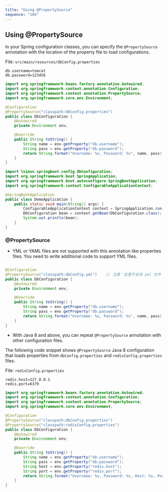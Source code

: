```yaml
---
title: "Using @PropertySource"
sequence: "104"
---
```


## Using @PropertySource

In your Spring configuration classes, you can specify the `@PropertySource` annotation
with the location of the property file to load configurations.

File: `src/main/resources/dbConfig.properties`

```text
db.username=tomcat
db.password=123456
```

```java
import org.springframework.beans.factory.annotation.Autowired;
import org.springframework.context.annotation.Configuration;
import org.springframework.context.annotation.PropertySource;
import org.springframework.core.env.Environment;

@Configuration
@PropertySource("classpath:dbConfig.properties")
public class DbConfiguration {
    @Autowired
    private Environment env;

    @Override
    public String toString() {
        String name = env.getProperty("db.username");
        String pass = env.getProperty("db.password");
        return String.format("Username: %s, Password: %s", name, pass);
    }
}
```

```java
import lsieun.springboot.config.DbConfiguration;
import org.springframework.boot.SpringApplication;
import org.springframework.boot.autoconfigure.SpringBootApplication;
import org.springframework.context.ConfigurableApplicationContext;

@SpringBootApplication
public class DemoApplication {
    public static void main(String[] args) {
        ConfigurableApplicationContext context = SpringApplication.run(DemoApplication.class);
        DbConfiguration bean = context.getBean(DbConfiguration.class);
        System.out.println(bean);
    }
}
```

### @PropertySource

- YML or YAML files are not supported with this annotation like properties files.
  You need to write additional code to support YML files.

```java

@Configuration
@PropertySource("classpath:dbConfig.yml")    // 注意：这里不支持 yml 文件
public class DbConfiguration {
    @Autowired
    private Environment env;

    @Override
    public String toString() {
        String name = env.getProperty("db.username");
        String pass = env.getProperty("db.password");
        return String.format("Username: %s, Password: %s", name, pass);
    }
}
```

- With Java 8 and above, you can repeat `@PropertySource` annotation with other configuration files.

The following code snippet shows `@PropertySource` Java 8 configuration
that loads properties from `dbConfig.properties` and `redisConfig.properties` files.

File: `redisConfig.properties`

```properties
redis.host=127.0.0.1
redis.port=6379
```

```java
import org.springframework.beans.factory.annotation.Autowired;
import org.springframework.context.annotation.Configuration;
import org.springframework.context.annotation.PropertySource;
import org.springframework.core.env.Environment;

@Configuration
@PropertySource("classpath:dbConfig.properties")
@PropertySource("classpath:redisConfig.properties")
public class DbConfiguration {
    @Autowired
    private Environment env;

    @Override
    public String toString() {
        String name = env.getProperty("db.username");
        String pass = env.getProperty("db.password");
        String host = env.getProperty("redis.host");
        String port = env.getProperty("redis.port");
        return String.format("Username: %s, Password: %s, Host: %s, Port: %s", name, pass, host, port);
    }
}
```
